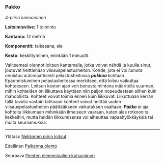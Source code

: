 ### Pakko

*4-piirin lumoaminen*

**Loitsimisviive:** 1 toiminto

**Kantama:** 12 metriä

**Komponentit:** taikasana, ele

**Kesto:** keskittyminen, enintään 1 minuutti

Valitsemasi olennot loitsun kantamalla, jotka voivat nähdä ja kuulla sinut, joutuvat heittämään viisauspelastusheiton. Kohde, jota ei voi *lumota* onnistuu automaattisesti pelastusheitossa ***pakkoa*** kohtaan. Epäonnistuminen pelastusheitossa merkitsee, että loitsu vaikuttaa kohteeseen. Loitsun keston ajan voit bonustoimintona määritellä suunnan, mihin kohteiden on liikuttava käyttäen niin paljon nopeudestaan siihen kuin mahdollista. Kohteet voivat toimia ennen kuin liikkuvat. Liikuttuaan kerran tällä tavalla vastoin tahtoaan kohteet voivat heittää uuden viisauspelastusheiton päättääkseen vaikutuksen osaltaan. ***Pakko*** ei aja kohteita liikkumaan mihinkään ilmeiseen vaaraan, kuten alas rotkoon tai liekkeihin, mutta heidän liikkumisensa voi aiheuttaa vapaahyökkäyksiä tai muita seuraamuksia.

----

Ylätaso [Neljännen piirin loitsut](4_piirin_loitsut)

Edellinen [Paikanna olento](Paikanna_olento)

Seuraava [Pienten elementaalien kutsuminen](Pienten_elementaalien_kutsuminen)
